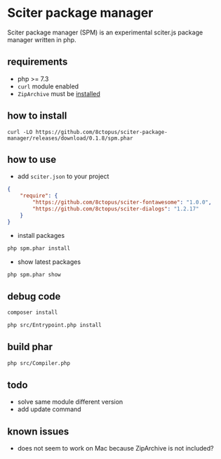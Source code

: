 # Sciter package manager

Sciter package manager (SPM) is an experimental sciter.js package manager written in php.

## requirements

- php >= 7.3
- `curl` module enabled
- `ZipArchive` must be [installed](https://www.php.net/manual/en/zip.installation.php)

## how to install

    curl -LO https://github.com/8ctopus/sciter-package-manager/releases/download/0.1.8/spm.phar

## how to use

* add `sciter.json` to your project

```json
{
    "require": {
        "https://github.com/8ctopus/sciter-fontawesome": "1.0.0",
        "https://github.com/8ctopus/sciter-dialogs": "1.2.17"
    }
}
```

* install packages

```sh
php spm.phar install
```

* show latest packages

```sh
php spm.phar show
```

## debug code

```sh
composer install

php src/Entrypoint.php install
```

## build phar

```sh
php src/Compiler.php
```

## todo

- solve same module different version
- add update command

## known issues

- does not seem to work on Mac because ZipArchive is not included?
